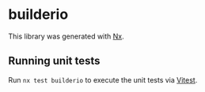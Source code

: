 # builderio

This library was generated with [Nx](https://nx.dev).

## Running unit tests

Run `nx test builderio` to execute the unit tests via [Vitest](https://vitest.dev/).
